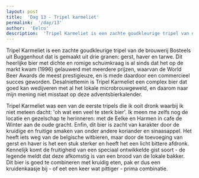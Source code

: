```yaml
---
layout: post
title:  'Dag 13 - Tripel karmeliet'
permalink:  '/day/13'
author:  'Eelco'
description:  'Tripel Karmeliet is een zachte goudkleurige tripel van de brouwerij Bosteels uit Buggenhout dat is gemaakt uit drie granen: gerst, haver en tarwe. Dit heerlijke bier met dichte en romige schuimkraag is al sinds dat het op de markt kwam (1996) gelauwerd met meerdere prijzen, waarvan de World Beer Awards de meest prestigieuze, en is mede daardoor een commercieel succes geworden. Desalniettemin is Tripel Karmeliet een complex bier dat goed kan wedijveren met al het lokale microbrouwgeweld, en daarom naar mijn mening niet misstaat op deze adventsbierkalender. '
---
```

<p class='intro'><span class='dropcap'>T</span>ripel Karmeliet is een zachte goudkleurige tripel van de brouwerij Bosteels uit Buggenhout dat is gemaakt uit drie granen: gerst, haver en tarwe. Dit heerlijke bier met dichte en romige schuimkraag is al sinds dat het op de markt kwam (1996) gelauwerd met meerdere prijzen, waarvan de World Beer Awards de meest prestigieuze, en is mede daardoor een commercieel succes geworden. Desalniettemin is Tripel Karmeliet een complex bier dat goed kan wedijveren met al het lokale microbrouwgeweld, en daarom naar mijn mening niet misstaat op deze adventsbierkalender. </p>

Tripel Karmeliet was een van de eerste tripels die ik ooit dronk waarbij ik niet meteen dacht: 'oh wat een veel te sterk bier'. Ik meen me zelfs nog de locatie en gezelschap te herinneren: met de Eelke en Harmen in cafe de Winter aan de oude gracht. Enfin, dit bier is zacht van karakter door de kruidige en fruitige smaken van onder andere koriander en sinaasappel. Het heeft iets weg van de belgische witbieren, maar door de toevoeging van gerst en haver is het een stuk sterker en heeft het een licht bittere afdronk. Kennelijk komt de fruitigheid van een speciaal ontwikkelde gist soort - de legende meldt dat deze afkomstig is van een brood van de lokale bakker. Dit bier is goed te combineren met kruidig eten, pak er dus een kruidenkaasje bij - of eet een keer wat pittiger - prima combinatie.

